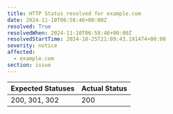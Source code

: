 ```yaml
---
title: HTTP Status resolved for example.com
date: 2024-11-10T06:58:46+00:00Z
resolved: True
resolvedWhen: 2024-11-10T06:58:46+00:00Z
resolvedStartTime: 2024-10-25T21:09:43.191474+00:00
severity: notice
affected:
  - example.com
section: issue
---
```


| Expected Statuses | Actual Status  |
|-------------------|----------------|
| 200, 301, 302 | 200 |
